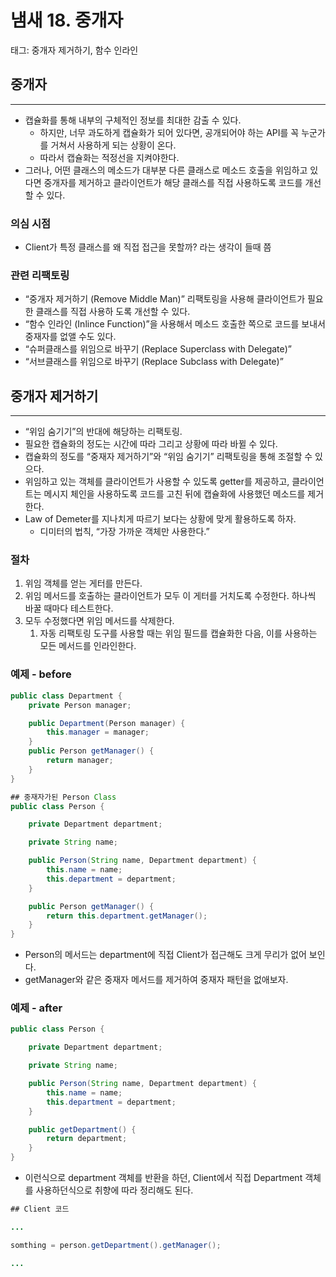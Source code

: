 # 냄새 18. 중개자

태그: 중개자 제거하기, 함수 인라인

## 중개자

---

- 캡슐화를 통해 내부의 구체적인 정보를 최대한 감출 수 있다.
    - 하지만, 너무 과도하게 캡슐화가 되어 있다면, 공개되어야 하는 API를 꼭 누군가를 거쳐서 사용하게 되는 상황이 온다.
    - 따라서 캡슐화는 적정선을 지켜야한다.
- 그러나, 어떤 클래스의 메소드가 대부분 다른 클래스로 메소드 호출을 위임하고 있다면 중개자를 제거하고 클라이언트가 해당 클래스를 직접 사용하도록 코드를 개선할 수 있다.

### 의심 시점

- Client가 특정 클래스를 왜 직접 접근을 못할까? 라는 생각이 들때 쯤

### 관련 리팩토링

- “중개자 제거하기 (Remove Middle Man)” 리팩토링을 사용해 클라이언트가 필요한 클래스를 직접 사용하
  도록 개선할 수 있다.
- “함수 인라인 (Inlince Function)”을 사용해서 메소드 호출한 쪽으로 코드를 보내서 중재자를 없앨 수도 있다.
- “슈퍼클래스를 위임으로 바꾸기 (Replace Superclass with Delegate)”
- “서브클래스를 위임으로 바꾸기 (Replace Subclass with Delegate)”

## 중개자 제거하기

---

- “위임 숨기기”의 반대에 해당하는 리팩토링.
- 필요한 캡슐화의 정도는 시간에 따라 그리고 상황에 따라 바뀔 수 있다.
- 캡슐화의 정도를 “중재자 제거하기”와 “위임 숨기기” 리팩토링을 통해 조절할 수 있으다.
- 위임하고 있는 객체를 클라이언트가 사용할 수 있도록 getter를 제공하고, 클라이언트는 메시지 체인을 사용하도록 코드를 고친 뒤에 캡슐화에 사용했던 메소드를 제거한다.
- Law of Demeter를 지나치게 따르기 보다는 상황에 맞게 활용하도록 하자.
    - 디미터의 법칙, “가장 가까운 객체만 사용한다.”

### 절차

1. 위임 객체를 얻는 게터를 만든다.
2. 위임 메서드를 호출하는 클라이언트가 모두 이 게터를 거치도록 수정한다. 하나씩 바꿀 때마다 테스트한다.
3. 모두 수정했다면 위임 메서드를 삭제한다.
    1. 자동 리팩토링 도구를 사용할 때는 위임 필드를 캡슐화한 다음, 이를 사용하는 모든 메서드를 인라인한다.

### 예제 - before

```java
public class Department {
    private Person manager;

    public Department(Person manager) {
        this.manager = manager;
    }
    public Person getManager() {
        return manager;
    }
}

## 중재자가된 Person Class
public class Person {

    private Department department;

    private String name;

    public Person(String name, Department department) {
        this.name = name;
        this.department = department;
    }

    public Person getManager() {
        return this.department.getManager();
    }
}
```

- Person의 메서드는 department에 직접 Client가 접근해도 크게 무리가 없어 보인다.
- getManager와 같은 중재자 메서드를 제거하여 중재자 패턴을 없애보자.

### 예제 - after

```java
public class Person {

    private Department department;

    private String name;

    public Person(String name, Department department) {
        this.name = name;
        this.department = department;
    }

    public getDepartment() {
        return department;
    }
}
```

- 이런식으로 department 객체를 반환을 하던, Client에서 직접 Department 객체를 사용하던식으로 취향에 따라 정리해도 된다.

```java
## Client 코드

...

somthing = person.getDepartment().getManager();

...

```